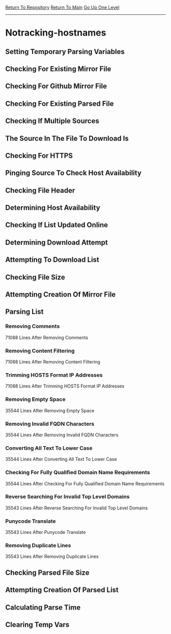 [Return To Repository](https://github.com/DigitalWarrior/piholeparser/)
[Return To Main](https://github.com/DigitalWarrior/piholeparser/blob/master/RecentRunLogs/Mainlog.md)
[Go Up One Level](https://github.com/DigitalWarrior/piholeparser/blob/master/RecentRunLogs/TopLevelScripts/30-Processing-External-Blacklists.md)
____________________________________
# Notracking-hostnames
## Setting Temporary Parsing Variables
## Checking For Existing Mirror File
## Checking For Github Mirror File
## Checking For Existing Parsed File
## Checking If Multiple Sources
## The Source In The File To Download Is
## Checking For HTTPS
## Pinging Source To Check Host Availability
## Checking File Header
## Determining Host Availability
## Checking If List Updated Online
## Determining Download Attempt
## Attempting To Download List
## Checking File Size
## Attempting Creation Of Mirror File
## Parsing List
### Removing Comments
71088 Lines After Removing Comments
### Removing Content Filtering
71088 Lines After Removing Content Filtering
### Trimming HOSTS Format IP Addresses
71088 Lines After Trimming HOSTS Format IP Addresses
### Removing Empty Space
35544 Lines After Removing Empty Space
### Removing Invalid FQDN Characters
35544 Lines After Removing Invalid FQDN Characters
### Converting All Text To Lower Case
35544 Lines After Converting All Text To Lower Case
### Checking For Fully Qualified Domain Name Requirements
35544 Lines After Checking For Fully Qualified Domain Name Requirements
### Reverse Searching For Invalid Top Level Domains
35543 Lines After Reverse Searching For Invalid Top Level Domains
### Punycode Translate
35543 Lines After Punycode Translate
### Removing Duplicate Lines
35543 Lines After Removing Duplicate Lines
## Checking Parsed File Size
## Attempting Creation Of Parsed List
## Calculating Parse Time
## Clearing Temp Vars
